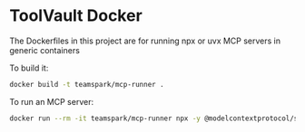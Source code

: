 # ToolVault Docker 

The Dockerfiles in this project are for running npx or uvx MCP servers in generic containers

To build it:

```bash
docker build -t teamspark/mcp-runner .
```

To run an MCP server:

```bash
docker run --rm -it teamspark/mcp-runner npx -y @modelcontextprotocol/server-everything
```